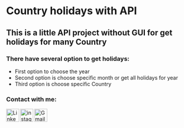 # Country holidays with API

## This is a little API project without GUI for get holidays for many Country

### There have several option to get holidays:
- First option to choose the year
- Second option is choose specific month or get all holidays for year
- Third option is choose specific Country

### Contact with me:

<a href="https://www.linkedin.com/in/chavdar-stoilov-7a8088167/" >
  <img align="left" alt="Linkedin" width="35px" src="https://upload.wikimedia.org/wikipedia/commons/f/f9/Linkedin_Shiny_Icon.svg" />
  
</a>

<a href="https://www.instagram.com/ch0ch0o/" >
  <img align="left" alt="instagram" width="35px" src="https://upload.wikimedia.org/wikipedia/commons/9/95/Instagram_logo_2022.svg" />
  
</a>

<a target="_blank" href="mailto:stoilov.chavdar@gmail.com">

  <img align="left" alt="Gmail" width="35px" src="https://upload.wikimedia.org/wikipedia/commons/2/2e/Gmail_2020.png" />
  
</a>
